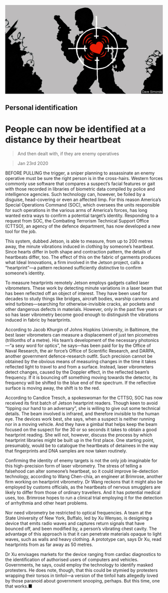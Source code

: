 ![](./images/20200125_STD001_0.jpg)

## Personal identification

# People can now be identified at a distance by their heartbeat

> And then dealt with, if they are enemy operatives

> Jan 23rd 2020

BEFORE PULLING the trigger, a sniper planning to assassinate an enemy operative must be sure the right person is in the cross-hairs. Western forces commonly use software that compares a suspect’s facial features or gait with those recorded in libraries of biometric data compiled by police and intelligence agencies. Such technology can, however, be foiled by a disguise, head-covering or even an affected limp. For this reason America’s Special Operations Command (SOC), which oversees the units responsible for such operations in the various arms of America’s forces, has long wanted extra ways to confirm a potential target’s identity. Responding to a request from SOC, the Combating Terrorism Technical Support Office (CTTSO), an agency of the defence department, has now developed a new tool for the job.

This system, dubbed Jetson, is able to measure, from up to 200 metres away, the minute vibrations induced in clothing by someone’s heartbeat. Since hearts differ in both shape and contraction pattern, the details of heartbeats differ, too. The effect of this on the fabric of garments produces what Ideal Innovations, a firm involved in the Jetson project, calls a “heartprint”—a pattern reckoned sufficiently distinctive to confirm someone’s identity.

To measure heartprints remotely Jetson employs gadgets called laser vibrometers. These work by detecting minute variations in a laser beam that has been reflected off an object of interest. They have been used for decades to study things like bridges, aircraft bodies, warship cannons and wind turbines—searching for otherwise-invisible cracks, air pockets and other dangerous defects in materials. However, only in the past five years or so has laser vibrometry become good enough to distinguish the vibrations induced in fabric by heartprints.

According to Jacob Khurgin of Johns Hopkins University, in Baltimore, the best laser vibrometers can measure a displacement of just ten picometres (trillionths of a metre). His team’s development of the necessary photonics—“a sexy word for optics”, he says—has been paid for by the Office of Naval Research, the air force’s Office of Scientific Research, and DARPA, another government defence-research outfit. Such precision cannot be obtained by the obvious means of measuring changes in the time it takes reflected light to travel to and from a surface. Instead, laser vibrometers detect changes, caused by the Doppler effect, in the reflected beam’s frequency. If it is bouncing off something moving towards the detector, its frequency will be shifted to the blue end of the spectrum. If the reflective surface is moving away, the shift is to the red.

According to Candice Tresch, a spokeswoman for the CTTSO, SOC has now received its first batch of Jetson heartprint readers. Though keen to avoid “tipping our hand to an adversary”, she is willing to give out some technical details. The beam involved is infrared, and therefore invisible to the human eye. The devices work best, she says, when a suspect is neither running nor in a moving vehicle. And they have a gimbal that helps keep the beam focused on the suspect for the 30 or so seconds it takes to obtain a good heartprint reading. She will not, however, discuss the process by which heartprint libraries might be built up in the first place. One starting point, presumably, would be to catalogue the heartbeats of detainees in the way that fingerprints and DNA samples are now taken routinely.

Confirming the identity of enemy targets is not the only job imaginable for this high-precision form of laser vibrometry. The stress of telling a falsehood can alter someone’s heartbeat, so it could improve lie-detection technology, according to Wang Chen-chia, an engineer at Brimrose, another firm working on heartprint vibrometry. Dr Wang reckons that it might also be employed by customs officials, as the heartbeats of nervous smugglers are likely to differ from those of ordinary travellers. And it has potential medical uses, too. Brimrose hopes to run a clinical trial employing it for the detection of arrhythmia and other heart problems.

Nor need vibrometry be restricted to optical frequencies. A team at the State University of New York, Buffalo, led by Xu Wenyao, is designing a device that emits radio waves and captures return signals that have bounced off, and been modified by, a person’s vibrating chest cavity. The advantage of this approach is that it can penetrate materials opaque to light waves, such as walls and heavy clothing. A prototype can, says Dr Xu, read heartprints from as far away as 50 metres.

Dr Xu envisages markets for the device ranging from cardiac diagnostics to the identification of authorised users of computers and vehicles. Governments, he says, could employ the technology to identify masked protesters. He does note, though, that this could be stymied by protesters wrapping their torsos in tinfoil—a version of the tinfoil hats allegedly loved by those paranoid about government snooping, perhaps. But this time, one that works.■